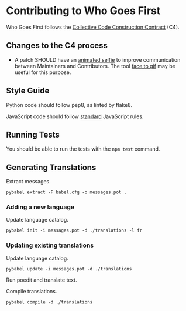 # Contributing to Who Goes First

Who Goes First follows the [Collective Code Construction
Contract](http://rfc.zeromq.org/spec:22) (C4).


## Changes to the C4 process

- A patch SHOULD have an [animated
  selfie](http://www.threechords.org/blog/how-animated-gif-selfies-fixed-our-teams-morale/)
  to improve communication between Maintainers and Contributors. The tool [face
  to gif](https://hdragomir.github.io/facetogif/) may be useful for this
  purpose.


## Style Guide

Python code should follow pep8, as linted by flake8.

JavaScript code should follow [standard](http://standardjs.com/rules.html)
JavaScript rules.


## Running Tests

You should be able to run the tests with the `npm test` command.

## Generating Translations

Extract messages.

```
pybabel extract -F babel.cfg -o messages.pot .
```

### Adding a new language

Update language catalog.

```
pybabel init -i messages.pot -d ./translations -l fr
```

### Updating existing translations

Update language catalog.

```
pybabel update -i messages.pot -d ./translations
```

Run poedit and translate text.

Compile translations.

```
pybabel compile -d ./translations
```
